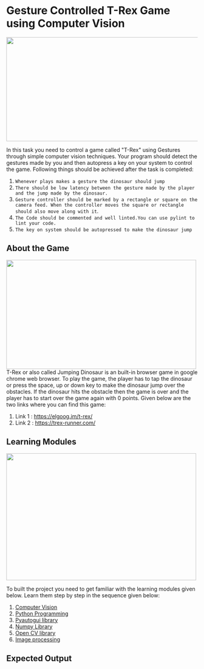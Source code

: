 # Gesture Controlled T-Rex Game using Computer Vision
<img align="center" width="600" height="274" src="https://github.com/varun7860/Artificial-Intelligence/blob/main/Image%20Processing/Dino%20T-Rex%20Game%20Using%20Gesture%20Recognition/Assets/Gesture%20Control.png">

In this task you need to control a game called "T-Rex" using Gestures through simple computer vision techniques. Your program should
detect the gestures made by you and then autopress a key on your system to control the game. Following things should be achieved after
the task is completed:

1. `Whenever plays makes a gesture the dinosaur should jump`
2. `There should be low latency between the gesture made by the player and the jump made by the dinosaur.`
3. `Gesture controller should be marked by a rectangle or square on the camera feed. When the controller moves the square or rectangle should also move along with it`.
4. `The Code should be commented and well linted.You can use pylint to lint your code.`
5. `The key on system should be autopressed to make the dinosaur jump`


## About the Game
<img align="center" width="500" height="287" src="https://github.com/varun7860/Artificial-Intelligence/blob/main/Image%20Processing/Dino%20T-Rex%20Game%20Using%20Gesture%20Recognition/Assets/Dino%20T%20Rex.jpeg">
T-Rex or also called Jumping Dinosaur is an built-in browser game in google chrome web browser. To play the game, the player has to tap the dinosaur or
press the space, up or down key to make the dinosaur jump over the obstacles. If the dinosaur hits the obstacle then the game is over and the player has 
to start over the game again with 0 points. Given below are the two links where you can find this game:

1. Link 1 : https://elgoog.im/t-rex/
2. Link 2 : https://trex-runner.com/

## Learning Modules

<img align="center" width="500" height="334" src="https://github.com/varun7860/Artificial-Intelligence/blob/main/Image%20Processing/Dino%20T-Rex%20Game%20Using%20Gesture%20Recognition/Assets/Learning%20Modules.jpg">

To built the project you need to get familiar with the learning modules given below. Learn them step by step in the sequence given below:

1. [Computer Vision](https://tryolabs.com/resources/introductory-guide-computer-vision/)
2. [Python Programming](https://www.w3schools.com/python/)
3. [Pyautogui library](https://pyautogui.readthedocs.io/en/latest/)
4. [Numpy Library](https://www.w3schools.com/python/numpy/numpy_intro.asp)
5. [Open CV library](https://www.geeksforgeeks.org/opencv-python-tutorial/)
6. [Image processing](https://en.wikipedia.org/wiki/Digital_image_processing)

## Expected Output
